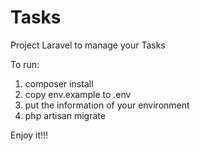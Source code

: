 # Tasks
Project Laravel to manage your Tasks

To run:
1. composer install
2. copy env.example to .env
3. put the information of your environment
4. php artisan migrate

Enjoy it!!!